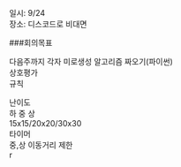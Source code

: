 일시: 9/24  
장소: 디스코드로 비대면  

###회의목표  

다음주까지 각자 미로생성 알고리즘 짜오기(파이썬) <br/>
상호평가  
규칙  

난이도  <br/>
하 중 상 <br/>
15x15/20x20/30x30  
타이머  
중,상 이동거리 제한  
r
